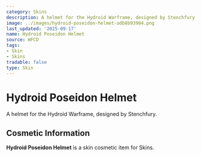 ```yaml
---
category: Skins
description: A helmet for the Hydroid Warframe, designed by Stenchfury.
image: ../images/hydroid-poseidon-helmet-adb8b93984.png
last_updated: '2025-09-17'
name: Hydroid Poseidon Helmet
source: WFCD
tags:
- Skin
- Skins
tradable: false
type: Skin
---
```


# Hydroid Poseidon Helmet

A helmet for the Hydroid Warframe, designed by Stenchfury.

## Cosmetic Information

**Hydroid Poseidon Helmet** is a skin cosmetic item for Skins.

